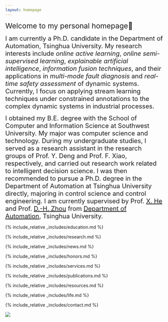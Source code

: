 ```yaml
---
layout: homepage
---
```


<link rel="apple-touch-icon" sizes="180x180" href="/apple-touch-icon.png">
<link rel="icon" type="image/png" sizes="32x32" href="/favicon-32x32.png">
<link rel="icon" type="image/png" sizes="16x16" href="/favicon-16x16.png">
<link rel="manifest" href="/site.webmanifest">

<span style="font-size: 23px;">Welcome to my personal homepage👋</span>

<span style="font-size: 20px;">I am currently a Ph.D. candidate in the Department of Automation, Tsinghua University. My research interests include *online active learning*, *online semi-supervised learning*, *explainable artificial intelligence*, *information fusion techniques*, and their applications in *multi-mode fault diagnosis* and *real-time safety assessment* of dynamic systems. Currently, I focus on applying stream learning techniques under constrained annotations to the complex dynamic systems in industrial processes.</span>

<span style="font-size: 20px;">
    I obtained my B.E. degree with the School of Computer and Information Science at Southwest University. My major was computer science and technology. During my undergraduate studies, I served as a research assistant in the research groups of Prof. Y. Deng and Prof. F. Xiao, respectively, and carried out research work related to intelligent decision science. I was then recommended to pursue a Ph.D. degree in the Department of Automation at Tsinghua University directly, majoring in control science and control engineering. I am currently supervised by Prof. <a href="https://scholar.google.com/citations?user=Zuhod6sAAAAJ&hl=zh-CN&oi=ao">X. He</a> and Prof. <a href="https://www.au.tsinghua.edu.cn/info/1110/1582.htm">D.-H. Zhou</a> from <a href="https://www.au.tsinghua.edu.cn/index.htm">Department of Automation</a>, Tsinghua University.
</span>


{% include_relative _includes/education.md %}

{% include_relative _includes/research.md %}

{% include_relative _includes/news.md %}

{% include_relative _includes/honors.md %}

{% include_relative _includes/services.md %}

{% include_relative _includes/publications.md %}

{% include_relative _includes/resources.md %}

{% include_relative _includes/life.md %}

{% include_relative _includes/contact.md %}

<a href='https://clustrmaps.com/site/1bwks'  title='Visit tracker'><img src='//clustrmaps.com/map_v2.png?cl=ffffff&w=300&t=m&d=LGj6RE6LhpFSSVGleEqnCwQSYhx0OfZ_k_oaTnm3L_g&co=56b0f0&ct=ffffff'/></a>